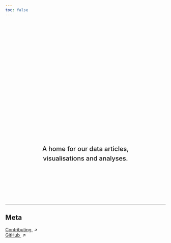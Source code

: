 ```yaml
---
toc: false
---
```


<style>

.hero {
  display: flex;
  flex-direction: column;
  align-items: center;
  font-family: var(--sans-serif);
  margin: 4rem 0 8rem;
  text-wrap: balance;
  text-align: center;
}

.hero h1 {
  margin: 2rem 0;
  max-width: none;
  font-size: 14vw;
  font-weight: 900;
  line-height: 1;
  background: linear-gradient(30deg, var(--theme-foreground-focus), currentColor);
  -webkit-background-clip: text;
  -webkit-text-fill-color: transparent;
  background-clip: text;
}

.hero h2 {
  margin: 0;
  max-width: 34em;
  font-size: 20px;
  font-style: initial;
  font-weight: 500;
  line-height: 1.5;
  color: var(--theme-foreground-muted);
}

@media (min-width: 640px) {
  .hero h1 {
    font-size: 90px;
  }
}

</style>

<div class="hero">
  <h1>YIMBY Melbourne Data</h1>
  <h2>A home for our data articles, visualisations and analyses.</h2>
</div>

---

## Meta


<div class="grid grid-cols-4">
  <div class="card">
   <a href="https://github.com/yimbymelbourne/data/blob/main/CONTRIBUTING.md">Contributing <span style="display: inline-block; margin-left: 0.25rem;">↗︎</span></a>
  </div>
  <div class="card">
    <a href="https://github.com/yimbymelbourne/data">GitHub <span style="display: inline-block; margin-left: 0.25rem;">↗︎</span></a>
  </div>
</div>